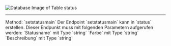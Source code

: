 ![Database Image of Table status](../img/setstatusmain.png)

<hr>
Method: `setstatusmain`
Der Endpoint `setstatusmain` kann in `status` erstellen.
Dieser Endpunkt muss mit folgenden Parametern aufgerufen werden:
`Statusname` mit Type `string`
`Farbe` mit Type `string`
`Beschreibung` mit Type `string`